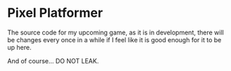 # Pixel Platformer

The source code for my upcoming game,
as it is in development, there will be changes every once in a while if I feel like it is good enough for it to be up here.

And of course...
DO NOT LEAK.
